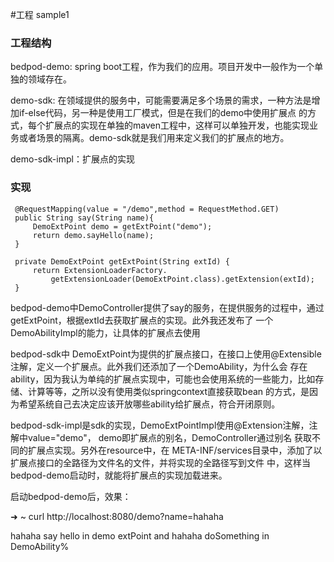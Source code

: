 #工程 sample1



### 工程结构
bedpod-demo: spring boot工程，作为我们的应用。项目开发中一般作为一个单独的领域存在。

demo-sdk: 在领域提供的服务中，可能需要满足多个场景的需求，一种方法是增加if-else代码，另一种是使用工厂模式，但是在我们的demo中使用扩展点
的方式，每个扩展点的实现在单独的maven工程中，这样可以单独开发，也能实现业务或者场景的隔离。demo-sdk就是我们用来定义我们的扩展点的地方。

demo-sdk-impl：扩展点的实现

### 实现


     @RequestMapping(value = "/demo",method = RequestMethod.GET)
     public String say(String name){
         DemoExtPoint demo = getExtPoint("demo");
         return demo.sayHello(name);
     }

     private DemoExtPoint getExtPoint(String extId) {
         return ExtensionLoaderFactory.
             getExtensionLoader(DemoExtPoint.class).getExtension(extId);
     }
     
    
     
 bedpod-demo中DemoController提供了say的服务，在提供服务的过程中，通过getExtPoint，根据extId去获取扩展点的实现。此外我还发布了
 一个DemoAbilityImpl的能力，让具体的扩展点去使用
 
 bedpod-sdk中 DemoExtPoint为提供的扩展点接口，在接口上使用@Extensible注解，定义一个扩展点。此外我们还添加了一个DemoAbility，为什么会
 存在ability，因为我认为单纯的扩展点实现中，可能也会使用系统的一些能力，比如存储、计算等等，之所以没有使用类似springcontext直接获取bean
 的方式，是因为希望系统自己去决定应该开放哪些ability给扩展点，符合开闭原则。
 
 bedpod-sdk-impl是sdk的实现，DemoExtPointImpl使用@Extension注解，注解中value="demo"， demo即扩展点的别名，DemoController通过别名
 获取不同的扩展点实现。另外在resource中，在 META-INF/services目录中，添加了以扩展点接口的全路径为文件名的文件，并将实现的全路径写到文件
 中，这样当 bedpod-demo启动时，就能将扩展点的实现加载进来。
 
 启动bedpod-demo后，效果：
 
 ➜  ~ curl http://localhost:8080/demo\?name\=hahaha
 
hahaha say hello in demo extPoint and hahaha doSomething in DemoAbility% 
 
 
